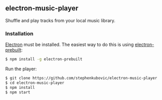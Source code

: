 ## electron-music-player

Shuffle and play tracks from your local music library.

### Installation

[Electron](https://github.com/atom/electron) must be installed. The easiest way to do this is using [electron-prebuilt](https://www.npmjs.com/package/electron-prebuilt):

```sh
$ npm install -g electron-prebuilt
```

Run the player:

```sh
$ git clone https://github.com/stephenkubovic/electron-music-player
$ cd electron-music-player
$ npm install
$ npm start
```
